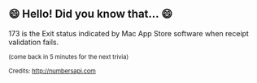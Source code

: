 ## 😄 Hello! Did you know that... 😄
173 is the Exit status indicated by Mac App Store software when receipt validation fails.

<sup>(come back in 5 minutes for the next trivia)</sup>


<sup>Credits: http://numbersapi.com</sup>

